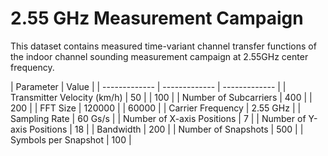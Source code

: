 # 2.55 GHz Measurement Campaign

This dataset contains measured time-variant channel transfer functions of the indoor channel sounding measurement campaign at 2.55GHz center frequency.

| Parameter                   | Value                         |
| -------------               | ------------- | ------------- |
| Transmitter Velocity (km/h) | 50  |         | 100           |
| Number of Subcarriers       | 400  |        | 200           |
| FFT Size                    | 120000 |      | 60000         |
| Carrier Frequency           | 2.55 GHz                      |
| Sampling Rate               | 60 Gs/s                       |
| Number of X-axis Positions  | 7                             |
| Number of Y-axis Positions  | 18                            |
| Bandwidth                   | 200                           |
| Number of Snapshots         | 500                           |
| Symbols per Snapshot        | 100                           |
